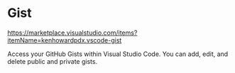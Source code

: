 # Gist

<https://marketplace.visualstudio.com/items?itemName=kenhowardpdx.vscode-gist>

Access your GitHub Gists within Visual Studio Code. You can add, edit, and delete public and private gists.
